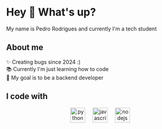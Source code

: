 <h1 align="left">Hey 👋 What's up?</h1>
<p align="left">My name is Pedro Rodrigues and currently I'm a tech student</p>
<h2 align="left">About me</h2>
<p align="left">✨ Creating bugs since 2024 :)<br>📚 Currently I'm just learning how to code<br>🎯 My goal is to be a backend developer</p>
<h2 align="left">I code with</h2>
<div align="center">
  <img src="https://cdn.jsdelivr.net/gh/devicons/devicon/icons/python/python-original.svg" height="40" alt="python logo"  />
  <img width="12" />
  <img src="https://cdn.jsdelivr.net/gh/devicons/devicon/icons/javascript/javascript-original.svg" height="40" alt="javascript logo"  />
  <img width="12" />
  <img src="https://cdn.jsdelivr.net/gh/devicons/devicon/icons/nodejs/nodejs-original.svg" height="40" alt="nodejs logo"  />
</div>
